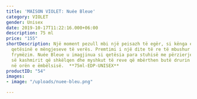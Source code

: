 ```yaml
---
title: 'MAISON VIOLET: Nuée Bleue'
category: VIOLET
gender: Unisex
date: 2019-10-17T11:22:16.000+06:00
description: 75 ml
price: "155"
shortDescription: Një moment pezull mbi një peisazh të egër, si kënga e parë që thyen
  qetësinë e mëngjeseve të verës. Premtimi i një dite të re të mbushur me freski dhe
  frymëzim. Nuée Bleue u imagjinua si qetësia para stuhisë me përzierjen e aromës
  së kashmirit që shkëlqen dhe myshkut të reve që mbërthen butë drurin e sandalit
  në orën e ëmbëlsisë.  **75ml-EDP-UNISEX**
productID: "54"
images:
- image: "/uploads/nuee-bleu.png"

---
```

